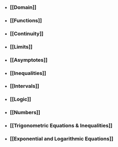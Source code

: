 - ### [[Domain]]

- ### [[Functions]]

- ### [[Continuity]]

- ### [[Limits]]

- ### [[Asymptotes]]

- ### [[Inequalities]]

- ### [[Intervals]]

- ### [[Logic]]

- ### [[Numbers]]

- ### [[Trigonometric Equations & Inequalities]]

- ### [[Exponential and Logarithmic Equations]]